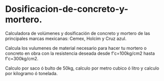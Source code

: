 # Dosificacion-de-concreto-y-mortero.
Calculadora de volúmenes y dosificación de concreto y mortero de las principales marcas mexicanas: Cemex, Holcim y Cruz azul.

Calcula los vulumenes de material necesario para hacer tu mortero o concreto en obra con la resistencia deseada desde f'c=100kg/cm2 hasta f'c=300kg/cm2.

 Calculo por saco ó bulto de 50kg, calculo por metro cubico ó litro y calculo por kilogramo ó tonelada.
